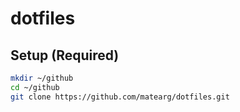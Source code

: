 # dotfiles
## Setup (Required)

```sh
mkdir ~/github
cd ~/github
git clone https://github.com/matearg/dotfiles.git
```
